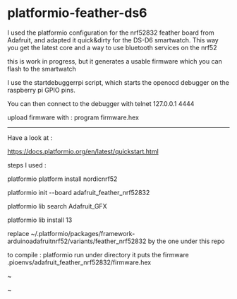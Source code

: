 # platformio-feather-ds6
I used the platformio configuration for the nrf52832 feather board from Adafruit, and adapted it quick&dirty for the DS-D6 smartwatch.
This way you get the latest core and a way to use bluetooth services on the nrf52

this is work in progress, but it generates a usable firmware which you can flash to the smartwatch

I use the startdebuggerrpi script, which starts the openocd debugger on the raspberry pi GPIO pins.

You can then connect to the debugger with telnet 127.0.0.1 4444

upload firmware with : program firmware.hex



-----------
Have a look at :

https://docs.platformio.org/en/latest/quickstart.html




steps I used : 

platformio platform install nordicnrf52

platformio init --board adafruit_feather_nrf52832

platformio lib search Adafruit_GFX

platformio lib install 13

replace ~/.platformio/packages/framework-arduinoadafruitnrf52/variants/feather_nrf52832  by the one under this repo


to compile :  platformio run
under directory it puts the firmware  .pioenvs/adafruit_feather_nrf52832/firmware.hex 

~

~

